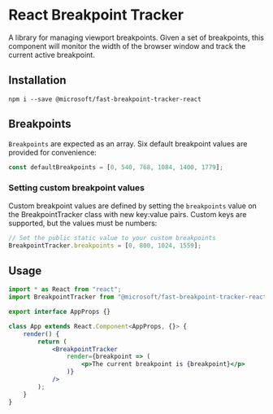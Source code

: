 # React Breakpoint Tracker

A library for managing viewport breakpoints. Given a set of breakpoints, this component will monitor the width of the browser window and track the current active breakpoint.

## Installation

`npm i --save @microsoft/fast-breakpoint-tracker-react`

## Breakpoints

`Breakpoints` are expected as an array. Six default breakpoint values are provided for convenience:

```jsx
const defaultBreakpoints = [0, 540, 768, 1084, 1400, 1779];
```

### Setting custom breakpoint values

Custom breakpoint values are defined by setting the `breakpoints` value on the BreakpointTracker class with new key:value pairs. Custom keys are supported, but the values must be numbers:

```jsx
// Set the public static value to your custom breakpoints
BreakpointTracker.breakpoints = [0, 800, 1024, 1559];
```

## Usage

```jsx
import * as React from "react";
import BreakpointTracker from "@microsoft/fast-breakpoint-tracker-react";

export interface AppProps {}

class App extends React.Component<AppProps, {}> {
    render() {
        return (
            <BreakpointTracker
                render={breakpoint => (
                    <p>The current breakpoint is {breakpoint}</p>
                )}
            />
        );
    }
}
```